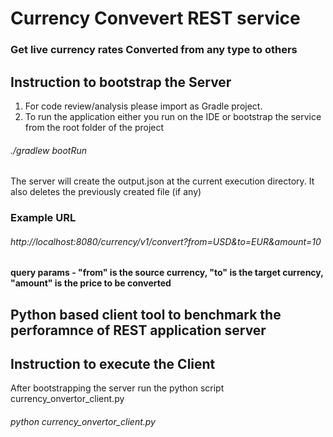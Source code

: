 # Currency Convevert REST service

### Get live currency rates Converted from any type to others


## Instruction to bootstrap the Server

1. For code review/analysis please import as Gradle project.
2. To run the application either you run on the IDE or bootstrap the service from the root folder of the project
###### ./gradlew bootRun

The server will create the output.json at the current execution directory. It also deletes the previously created file (if any)

### Example URL

###### http://localhost:8080/currency/v1/convert?from=USD&to=EUR&amount=10

#### query params - "from" is the source currency, "to" is the target currency, "amount" is the price to be converted


## Python based client tool to benchmark the perforamnce of REST application server 

## Instruction to execute the Client
After bootstrapping the server run the python script currency_onvertor_client.py

###### python currency_onvertor_client.py
